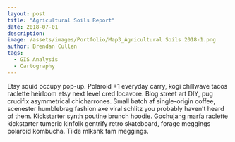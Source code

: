 ```yaml
---
layout: post
title: "Agricultural Soils Report"
date: 2018-07-01
description: 
image: /assets/images/Portfolio/Map3_Agricultural Soils 2018-1.png
author: Brendan Cullen
tags:
  - GIS Analysis
  - Cartography
---
```


Etsy squid occupy pop-up. Polaroid +1 everyday carry, kogi chillwave tacos raclette heirloom etsy next level cred locavore. Blog street art DIY, pug crucifix asymmetrical chicharrones. Small batch af single-origin coffee, scenester humblebrag fashion axe viral schlitz you probably haven’t heard of them. Kickstarter synth poutine brunch hoodie. Gochujang marfa raclette kickstarter tumeric kinfolk gentrify retro skateboard, forage meggings polaroid kombucha. Tilde mlkshk fam meggings.